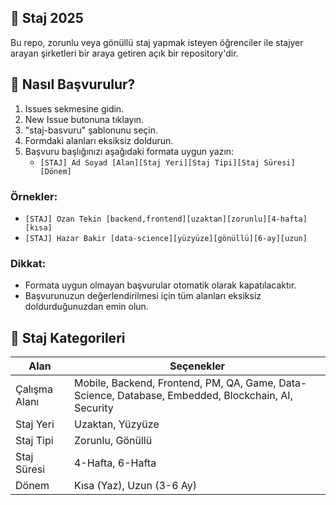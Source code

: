 ## 🚀 Staj 2025

Bu repo, zorunlu veya gönüllü staj yapmak isteyen öğrenciler ile stajyer arayan şirketleri bir araya getiren açık bir repository'dir.

## 📌 Nasıl Başvurulur?

1. Issues sekmesine gidin.
2. New Issue butonuna tıklayın.
3. "staj-basvuru" şablonunu seçin.
4. Formdaki alanları eksiksiz doldurun.
5. Başvuru başlığınızı aşağıdaki formata uygun yazın:
   - `[STAJ] Ad Soyad [Alan][Staj Yeri][Staj Tipi][Staj Süresi][Dönem]`

### Örnekler:

- `[STAJ] Ozan Tekin [backend,frontend][uzaktan][zorunlu][4-hafta][kısa]`  
- `[STAJ] Hazar Bakir [data-science][yüzyüze][gönüllü][6-ay][uzun]`

### Dikkat:

- Formata uygun olmayan başvurular otomatik olarak kapatılacaktır.
- Başvurunuzun değerlendirilmesi için tüm alanları eksiksiz doldurduğunuzdan emin olun.

## 🎯 Staj Kategorileri

| Alan        | Seçenekler                                                                 |
|-------------|-----------------------------------------------------------------------------|
| Çalışma Alanı | Mobile, Backend, Frontend, PM, QA, Game, Data-Science, Database, Embedded, Blockchain, AI, Security |
| Staj Yeri    | Uzaktan, Yüzyüze                                                           |
| Staj Tipi    | Zorunlu, Gönüllü                                                           |
| Staj Süresi  | 4-Hafta, 6-Hafta                                                           |
| Dönem        | Kısa (Yaz), Uzun (3-6 Ay)                                                  |
